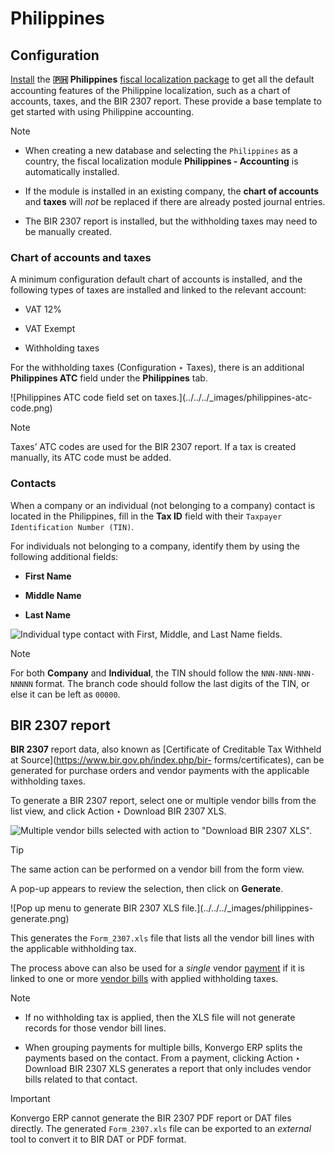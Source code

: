 # Philippines

## Configuration

[Install](../../general/apps_modules#general-install) the **🇵🇭
Philippines** [fiscal localization
package](../fiscal_localizations#fiscal-localizations-packages) to get
all the default accounting features of the Philippine localization, such as a
chart of accounts, taxes, and the BIR 2307 report. These provide a base
template to get started with using Philippine accounting.

<div class="alert alert-primary">
<p class="alert-title">
Note</p><ul>
<li><p>When creating a new database and selecting the <code>Philippines</code> as a country, the fiscal
localization module <b>Philippines - Accounting</b> is automatically installed.</p></li>
<li><p>If the module is installed in an existing company, the <b>chart of accounts</b> and <b>taxes</b> will
<em>not</em> be replaced if there are already posted journal entries.</p></li>
<li><p>The BIR 2307 report is installed, but the withholding taxes may need to be manually created.</p></li>
</ul>
</div>

### Chart of accounts and taxes

A minimum configuration default chart of accounts is installed, and the
following types of taxes are installed and linked to the relevant account:

  * VAT 12%

  * VAT Exempt

  * Withholding taxes

For the withholding taxes (Configuration ‣ Taxes), there is an additional
**Philippines ATC** field under the **Philippines** tab.

![Philippines ATC code field set on taxes.](../../../_images/philippines-atc-
code.png) <div class="alert alert-primary">
<p class="alert-title">
Note</p><p>Taxes’ ATC codes are used for the BIR 2307 report. If a tax is created manually, its ATC code
must be added.</p>
</div>

### Contacts

When a company or an individual (not belonging to a company) contact is
located in the Philippines, fill in the **Tax ID** field with their `Taxpayer
Identification Number (TIN)`.

For individuals not belonging to a company, identify them by using the
following additional fields:

  * **First Name**

  * **Middle Name**

  * **Last Name**

![Individual type contact with First, Middle, and Last Name
fields.](../../../_images/philippines-contact-individual.png)
<div class="alert alert-primary">
<p class="alert-title">
Note</p><p>For both <b>Company</b> and <b>Individual</b>, the TIN should follow the
<code>NNN-NNN-NNN-NNNNN</code> format. The branch code should follow the last digits of the TIN, or else it
can be left as <code>00000</code>.</p>
</div>

## BIR 2307 report

**BIR 2307** report data, also known as [Certificate of Creditable Tax
Withheld at Source](https://www.bir.gov.ph/index.php/bir-
forms/certificates), can be generated for purchase orders and vendor
payments with the applicable withholding taxes.

To generate a BIR 2307 report, select one or multiple vendor bills from the
list view, and click Action ‣ Download BIR 2307 XLS.

![Multiple vendor bills selected with action to "Download BIR 2307
XLS".](../../../_images/philippines-multi-bill.png) <div class="alert alert-info">
<p class="alert-title">
Tip</p><p>The same action can be performed on a vendor bill from the form view.</p>
</div>

A pop-up appears to review the selection, then click on **Generate**.

![Pop up menu to generate BIR 2307 XLS file.](../../../_images/philippines-
generate.png)

This generates the `Form_2307.xls` file that lists all the vendor bill lines
with the applicable withholding tax.

The process above can also be used for a _single_ vendor
[payment](../accounting/payments) if it is linked to one or more [vendor
bills](../accounting/payments) with applied withholding taxes.

<div class="alert alert-primary">
<p class="alert-title">
Note</p><ul>
<li><p>If no withholding tax is applied, then the XLS file will not generate records for those vendor
bill lines.</p></li>
<li><p>When grouping payments for multiple bills, Konvergo ERP splits the payments based on the contact. From
a payment, clicking Action ‣ Download BIR 2307 XLS generates a report that
only includes vendor bills related to that contact.</p></li>
</ul>
</div> <div class="alert alert-warning">
<p class="alert-title">
Important</p><p>Konvergo ERP cannot generate the BIR 2307 PDF report or DAT files directly. The generated
<code>Form_2307.xls</code> file can be exported to an <em>external</em> tool to convert it to BIR DAT or PDF
format.</p>
</div>

